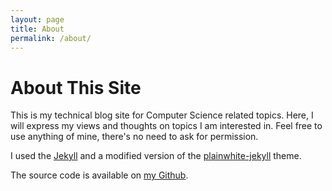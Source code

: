 ```yaml
---
layout: page
title: About
permalink: /about/
---
```


# About This Site

This is my technical blog site for Computer Science related topics. Here, I will express my views and thoughts on topics I am interested in. Feel free to use anything of mine, there's no need to ask for permission.

I used the [Jekyll][jekyll] and a modified version of the [plainwhite-jekyll][plain_gh] theme.

The source code is available on [my Github][site_gh]. 

[jekyll]: https://jekyllrb.com/
[site_gh]: https://github.com/JasonTang99/JasonTang99.github.io
[plain_gh]: https://github.com/thelehhman/plainwhite-jekyll